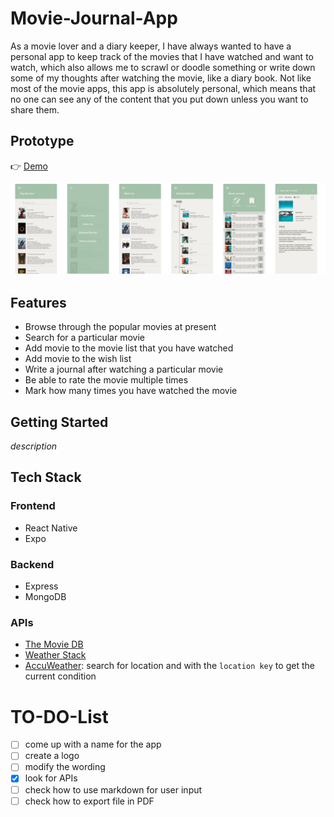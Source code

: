 # Movie-Journal-App
As a movie lover and a diary keeper, I have always wanted to have a personal app to keep track of the movies that I have watched and want to watch, which also allows me to scrawl or doodle something or write down some of my thoughts after watching the movie, like a diary book. Not like most of the movie apps, this app is absolutely personal, which means that no one can see any of the content that you put down unless you want to share them. 

## Prototype
👉 [Demo](https://www.figma.com/proto/Ky6FFqNyeuF0g3CUaUMBqi/Solo-Project?node-id=12%3A217&viewport=3364%2C1777%2C0.9434778094291687&scaling=scale-down)

![](SoloProject.png)

## Features
* Browse through the popular movies at present
* Search for a particular movie
* Add movie to the movie list that you have watched
* Add movie to the wish list
* Write a journal after watching a particular movie
* Be able to rate the movie multiple times
* Mark how many times you have watched the movie

## Getting Started
_description_

## Tech Stack
### Frontend
* React Native
* Expo

### Backend
* Express
* MongoDB

### APIs
* [The Movie DB](http://www.omdbapi.com)
* [Weather Stack](https://weatherstack.com)
* [AccuWeather](https://developer.accuweather.com): search for location and with the `location key` to get the current condition


# TO-DO-List
- [ ] come up with a name for the app
- [ ] create a logo
- [ ] modify the wording
- [X] look for APIs
- [ ] check how to use markdown for user input
- [ ] check how to export file in PDF
